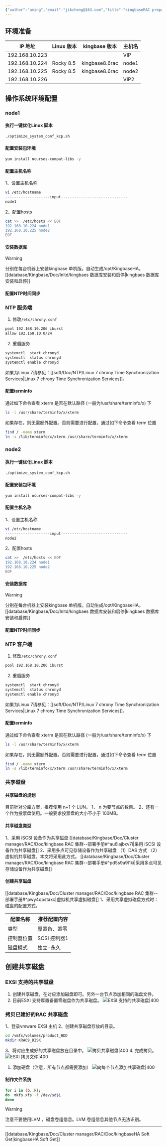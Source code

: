 ```yaml
---
{"author":"aming","email":"jikcheng@163.com","title":"kingbaseRAC prepare","creation_date":"2022-10-28 14:06","Last modified date":"2022-11-25 16:00","tags":"kingbaseRAC prepare","File Folder with relative path":"database/Kingbase/Doc/Cluster manager/RAC/misc","remark":null,"other":null,"dg-publish":true,"permalink":"/database/kingbase/doc/cluster-manager/rac/doc/kingbase-rac-prepare/","dgPassFrontmatter":true}
---
```




## 环境准备

| IP 地址        | Linux 版本 | kingbase 版本  | 主机名 |
| -------------- | ---------- | -------------- | ------ |
| 192.168.10.223 |            |                | VIP    |
| 192.168.10.224 | Rocky 8.5  | kingbase8.6rac | node1  |
| 192.168.10.225 | Rocky 8.5  | kingbase8.6rac | node2  |
| 192.168.10.226 |            |                | VIP2   |



## 操作系统环境配置
### node1
#### 执行一键优化Linux 脚本
```bash
./optimize_system_conf_kcp.sh
```
#### 配置安装包环境
```bash
yum install ncurses-compat-libs -y
```
#### 配置主机名称
1、设置主机名称
```bash
vi /etc/hostname
--------------------input------------------------------
node1
```
2、配置hosts 

```bash
cat >>  /etc/hosts << EOF
192.168.10.224 node1
192.168.10.225 node2
EOF
```

#### 安装数据库
> [!warning]
> 分别在每台机器上安装kingbase 单机版。自动生成/opt/KingbaseHA。
[[database/Kingbase/Doc/Initd/kingbaes 数据库安装和启停\|kingbaes 数据库安装和启停]]

#### 配置NTP时间同步

<div class="transclusion internal-embed is-loaded"><div class="markdown-embed">



###  NTP 服务端
1. 修改`/etc/chrony.conf`
```bash
pool 192.168.10.206 iburst
allow 192.168.10.0/24
```
2. 重启服务
```bash
systemctl  start chronyd
systemctl  status chronyd
systemctl enable chronyd
```

</div></div>

如果为Linux 7请参见：[[soft/Doc/NTP/Linux 7 chrony Time Synchronization Services\|Linux 7 chrony Time Synchronization Services]]。

#### 配置terminfo


通过如下命令查看 xterm 是否在默认路径 (一般为/usr/share/terminfo/x) 下


```bash
ls -l /usr/share/terminfo/x/xterm

```

如果存在，则无需额外配置。否则需要进行配置，通过如下命令查看 term 位置

```bash
find / -name xterm
ln -s /lib/terminfo/x/xterm /usr/share/terminfo/x/xterm
```

### node2
#### 执行一键优化Linux 脚本
```bash
./optimize_system_conf_kcp.sh
```
#### 配置安装包环境
```bash
yum install ncurses-compat-libs -y
```
#### 配置主机名称
1、设置主机名称
```bash
vi /etc/hostname
--------------------input------------------------------
node2
```
2、配置hosts 

```bash
cat >>  /etc/hosts << EOF
192.168.10.224 node1
192.168.10.225 node2
EOF
```

#### 安装数据库
> [!warning]
> 分别在每台机器上安装kingbase 单机版。自动生成/opt/KingbaseHA。
[[database/Kingbase/Doc/Initd/kingbaes 数据库安装和启停\|kingbaes 数据库安装和启停]]

#### 配置NTP时间同步

<div class="transclusion internal-embed is-loaded"><div class="markdown-embed">



### NTP 客户端
1. 修改`/etc/chrony.conf`

```bash
pool 192.168.10.206 iburst
```
2. 重启服务
```bash
systemctl  start chronyd
systemctl  status chronyd
systemctl enable chronyd
```

</div></div>

如果为Linux 7请参见：[[soft/Doc/NTP/Linux 7 chrony Time Synchronization Services\|Linux 7 chrony Time Synchronization Services]]。

#### 配置terminfo


通过如下命令查看 xterm 是否在默认路径 (一般为/usr/share/terminfo/x) 下


```bash
ls -l /usr/share/terminfo/x/xterm
```

如果存在，则无需额外配置。否则需要进行配置，通过如下命令查看 term 位置

```bash
find / -name xterm
ln -s /lib/terminfo/x/xterm /usr/share/terminfo/x/xterm
```
### 共享磁盘
#### 共享磁盘的规划
目前针对分库方案，推荐使用 n+1 个 LUN。
1、 n 为要节点的数目。
2、还有一个作为投票盘使用。一般要求投票盘的大小不小于 100MB。
#### 共享磁盘类型
1、采用 iSCSI 设备作为共享磁盘
[[database/Kingbase/Doc/Cluster manager/RAC/Doc/kingbase RAC 集群--部署手册#^au6lajbxv7i\|采用 iSCSI 设备作为共享磁盘]]
2、采用多点可见存储设备作为共享磁盘
（1）DAS 方式
（2）虚拟机共享磁盘。本文将采用此方式。
[[database/Kingbase/Doc/Cluster manager/RAC/Doc/kingbase RAC 集群--部署手册#^pd5s9a9l1ki\|采用多点可见存储设备作为共享磁盘]]

#### 创建共享磁盘

[[database/Kingbase/Doc/Cluster manager/RAC/Doc/kingbase RAC 集群--部署手册#^pwy4qpstaxc\|虚拟机共享虚拟磁盘]]
1、采用共享虚拟磁盘方式时：磁盘的配置方式。

| 配置名称   | 推荐配置内容 |
| ---------- | ------------ |
| 类型       | 厚置备、置零 |
| 控制器位置 | SCSI 控制器1 |
| 磁盘模式   | 独立-永久    |



<div class="transclusion internal-embed is-loaded"><div class="markdown-embed">




## 创建共享磁盘
### EXSI 支持的共享磁盘
1. 创建共享磁盘，在对应添加磁盘即可。另外一台节点添加相同的磁盘文件。
2. 目前ESXI 支持厚置备置零磁盘作为共享磁盘。
![EXSI 支持的共享磁盘|400](https://www.aming.work:8084/images/2022/10/28/20221028154113.png)
### 拷贝已建好的RAC 共享磁盘

1、登录vmware EXSI 主机
2、创建共享磁盘存放的目录。
```bash
cd /vmfs/volumes/product_HDD
mkdir KRAC9_DISK
``` 
3、将对应生成好的共享磁盘放在目录中。
 ![拷贝共享磁盘|400](https://www.aming.work:8084/images/2022/10/28/20221028153729.png)
4. 完成拷贝。
![ESXI 拷贝文件|400](https://www.aming.work:8084/images/2022/10/28/20221028154349.png)

1. 添加硬盘（注意，所有节点都需要添加）
   ![向每个节点添加共享磁盘|400](https://www.aming.work:8084/images/2022/10/28/20221028154436.png)

</div></div>


#### 制作文件系统

```bash
for i in {b..k}; 
do  mkfs.xfs -f /dev/sd$i 
done
```

> [!warning]
> 注意不要使用LVM ，磁盘卷组信息。LVM 卷组信息其他节点无法识别。
> 
---

[[database/Kingbase/Doc/Cluster manager/RAC/Doc/kingbaseHA Soft Get\|kingbaseHA Soft Get]]